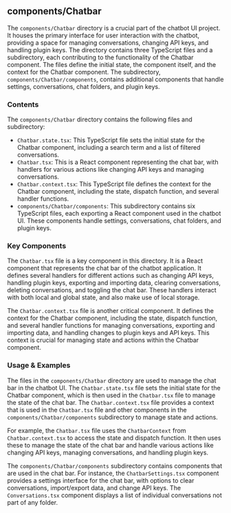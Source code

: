 
## components/Chatbar

The `components/Chatbar` directory is a crucial part of the chatbot UI project. It houses the primary interface for user interaction with the chatbot, providing a space for managing conversations, changing API keys, and handling plugin keys. The directory contains three TypeScript files and a subdirectory, each contributing to the functionality of the Chatbar component. The files define the initial state, the component itself, and the context for the Chatbar component. The subdirectory, `components/Chatbar/components`, contains additional components that handle settings, conversations, chat folders, and plugin keys.

### Contents

The `components/Chatbar` directory contains the following files and subdirectory:

- `Chatbar.state.tsx`: This TypeScript file sets the initial state for the Chatbar component, including a search term and a list of filtered conversations.
- `Chatbar.tsx`: This is a React component representing the chat bar, with handlers for various actions like changing API keys and managing conversations.
- `Chatbar.context.tsx`: This TypeScript file defines the context for the Chatbar component, including the state, dispatch function, and several handler functions.
- `components/Chatbar/components`: This subdirectory contains six TypeScript files, each exporting a React component used in the chatbot UI. These components handle settings, conversations, chat folders, and plugin keys.

### Key Components

The `Chatbar.tsx` file is a key component in this directory. It is a React component that represents the chat bar of the chatbot application. It defines several handlers for different actions such as changing API keys, handling plugin keys, exporting and importing data, clearing conversations, deleting conversations, and toggling the chat bar. These handlers interact with both local and global state, and also make use of local storage.

The `Chatbar.context.tsx` file is another critical component. It defines the context for the Chatbar component, including the state, dispatch function, and several handler functions for managing conversations, exporting and importing data, and handling changes to plugin keys and API keys. This context is crucial for managing state and actions within the Chatbar component.

### Usage & Examples

The files in the `components/Chatbar` directory are used to manage the chat bar in the chatbot UI. The `Chatbar.state.tsx` file sets the initial state for the Chatbar component, which is then used in the `Chatbar.tsx` file to manage the state of the chat bar. The `Chatbar.context.tsx` file provides a context that is used in the `Chatbar.tsx` file and other components in the `components/Chatbar/components` subdirectory to manage state and actions.

For example, the `Chatbar.tsx` file uses the `ChatbarContext` from `Chatbar.context.tsx` to access the state and dispatch function. It then uses these to manage the state of the chat bar and handle various actions like changing API keys, managing conversations, and handling plugin keys.

The `components/Chatbar/components` subdirectory contains components that are used in the chat bar. For instance, the `ChatbarSettings.tsx` component provides a settings interface for the chat bar, with options to clear conversations, import/export data, and change API keys. The `Conversations.tsx` component displays a list of individual conversations not part of any folder.
